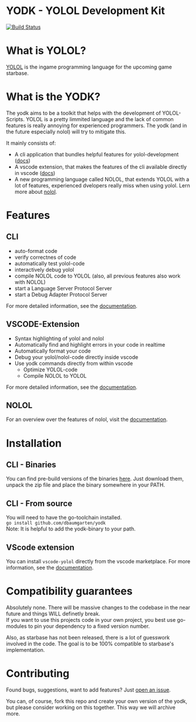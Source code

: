 # YODK - YOLOL Development Kit
[![Build Status](https://travis-ci.org/dbaumgarten/yodk.svg?branch=master)](https://travis-ci.org/dbaumgarten/yodk)

# What is YOLOL?
[YOLOL](https://wiki.starbasegame.com/index.php/YOLOL) is the ingame programming language for the upcoming game starbase.

# What is the YODK?
The yodk aims to be a toolkit that helps with the development of YOLOL-Scripts. YOLOL is a pretty limmited language and the lack of common features is really annoying for experienced programmers. The yodk (and in the future especially nolol) will try to mitigate this.  

It mainly consists of:
- A cli application that bundles helpful features for yolol-development ([docs](https://dbaumgarten.github.io/yodk/#/cli))
- A vscode extension, that makes the features of the cli available directly in vscode ([docs](https://dbaumgarten.github.io/yodk/#/vscode-yolol))
- A new programming language called NOLOL, that extends YOLOL with a lot of features, experienced dvelopers really miss when using yolol. Lern more about [nolol](https://dbaumgarten.github.io/yodk/#/nolol).

# Features

## CLI
- auto-format code
- verify correctnes of code
- automatically test yolol-code
- interactively debug yolol
- compile NOLOL code to YOLOL (also, all previous features also work with NOLOL)
- start a Language Server Protocol Server
- start a Debug Adapter Protocol Server

For more detailed information, see the [documentation](https://dbaumgarten.github.io/yodk/#/cli).

## VSCODE-Extension
- Syntax highlighting of yolol and nolol
- Automatically find and highlight errors in your code in realtime
- Automatically format your code
- Debug your yolol/nolol-code directly inside vscode
- Use yodk commands directly from within vscode
    - Optimize YOLOL-code
    - Compile NOLOL to YOLOL

For more detailed information, see the [documentation](https://dbaumgarten.github.io/yodk/#/vscode-yolol).

## NOLOL
For an overview over the features of nolol, visit the [documentation](https://dbaumgarten.github.io/yodk/#/nolol).

# Installation

## CLI - Binaries
You can find pre-build versions of the binaries [here](https://github.com/dbaumgarten/yodk/releases).
Just download them, unpack the zip file and place the binary somewhere in your PATH.

## CLI - From source
You will need to have the go-toolchain installed.  
```go install github.com/dbaumgarten/yodk```   
Note: It is helpful to add the yodk-binary to your path.

## VScode extension
You can install ```vscode-yolol``` directly from the vscode marketplace. For more information, see the [documentation](https://dbaumgarten.github.io/yodk/#/vscode-yolol).

# Compatibility guarantees
Absolutely none. There will be massive changes to the codebase in the near future and things WILL definetly break.  
If you want to use this projects code in your own project, you best use go-modules to pin your dependency to a fixed version number.

Also, as starbase has not been released, there is a lot of guesswork involved in the code. The goal is to be 100% compatible to starbase's implementation.

# Contributing
Found bugs, suggestions, want to add features? Just [open an issue](https://github.com/dbaumgarten/yodk/issues/new).  

You can, of course, fork this repo and create your own version of the yodk, but please consider working on this together. This way we will archive more.
